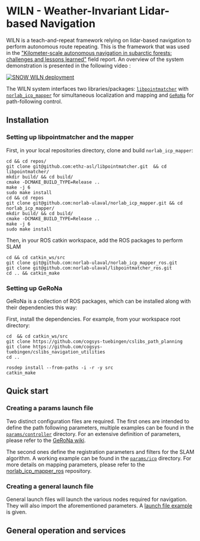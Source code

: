 # WILN - Weather-Invariant Lidar-based Navigation
WILN is a teach-and-repeat framework relying on lidar-based navigation to perform autonomous route repeating. This is the framework that was used in the ["Kilometer-scale autonomous navigation in subarctic forests: challenges and lessons learned"](https://norlab.ulaval.ca/publications/field-report-ltr/) field report. An overview of the system demonstration is presented in the following video : 

[![SNOW WILN deployment](https://img.youtube.com/vi/W8TdAoeNv4U/0.jpg)](https://www.youtube.com/watch?v=W8TdAoeNv4U)


The WILN system interfaces two libraries/packages: [`libpointmatcher`](https://github.com/norlab-ulaval/libpointmatcher) with [`norlab_icp_mapper`](https://github.com/norlab-ulaval/norlab_icp_mapper) for simultaneous localization and mapping and [`GeRoNa`](https://github.com/cogsys-tuebingen/gerona) for path-following control.

Installation
------------

### Setting up libpointmatcher and the mapper

First, in your local repositories directory, clone and build `norlab_icp_mapper`:

    cd && cd repos/
    git clone git@github.com:ethz-asl/libpointmatcher.git  && cd libpointmatcher/
    mkdir build/ && cd build/
    cmake -DCMAKE_BUILD_TYPE=Release ..
    make -j 6
    sudo make install
    cd && cd repos
    git clone git@github.com:norlab-ulaval/norlab_icp_mapper.git && cd norlab_icp_mapper/
    mkdir build/ && cd build/
    cmake -DCMAKE_BUILD_TYPE=Release ..
    make -j 6
    sudo make install
    

Then, in your ROS catkin workspace, add the ROS packages to perform SLAM

    cd && cd catkin_ws/src
    git clone git@github.com:norlab-ulaval/norlab_icp_mapper_ros.git
    git clone git@github.com:norlab-ulaval/libpointmatcher_ros.git
    cd .. && catkin_make

### Setting up GeRoNa

GeRoNa is a collection of ROS packages, which can be installed along with their dependencies this way:

First, install the dependencies. For example, from your workspace root directory:

    cd  && cd catkin_ws/src
    git clone https://github.com/cogsys-tuebingen/cslibs_path_planning
    git clone https://github.com/cogsys-tuebingen/cslibs_navigation_utilities
    cd ..

    rosdep install --from-paths -i -r -y src
    catkin_make

Quick start
------------

### Creating a params launch file

Two distinct configuration files are required. The first ones are intended to define the path following parameters, multiple examples can be found in the [`params/controller`](https://github.com/norlab-ulaval/WILN/tree/master/params/controller) directory. For an extensive definition of parameters, please refer to the [GeRoNa wiki](https://github.com/cogsys-tuebingen/gerona/wiki/path-follower-parameters). 

The second ones define the registration parameters and filters for the SLAM algorithm. A working example can be found in the [`params/icp`]() directory. For more details on mapping parameters, please refer to the [norlab_icp_mapper_ros](https://github.com/norlab-ulaval/norlab_icp_mapper_ros) repository.

### Creating a general launch file

General launch files will launch the various nodes required for navigation. They will also import the aforementioned parameters. A [launch file example](https://github.com/norlab-ulaval/WILN/blob/master/launch/warthog.launch) is given.


General operation and services
------------


